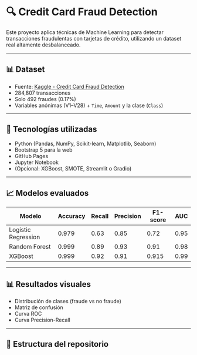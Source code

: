 # 🔍 Credit Card Fraud Detection

Este proyecto aplica técnicas de Machine Learning para detectar transacciones fraudulentas con tarjetas de crédito, utilizando un dataset real altamente desbalanceado.

---

## 📊 Dataset

- Fuente: [Kaggle - Credit Card Fraud Detection](https://www.kaggle.com/datasets/mlg-ulb/creditcardfraud)
- 284,807 transacciones
- Solo 492 fraudes (0.17%)
- Variables anónimas (V1–V28) + `Time`, `Amount` y la clase (`Class`)

---

## 🧪 Tecnologías utilizadas

- Python (Pandas, NumPy, Scikit-learn, Matplotlib, Seaborn)
- Bootstrap 5 para la web
- GitHub Pages
- Jupyter Notebook
- (Opcional: XGBoost, SMOTE, Streamlit o Gradio)

---

## 📈 Modelos evaluados

| Modelo             | Accuracy | Recall | Precision | F1-score | AUC  |
|--------------------|----------|--------|-----------|----------|------|
| Logistic Regression | 0.979    | 0.63   | 0.85      | 0.72     | 0.95 |
| Random Forest       | 0.999    | 0.89   | 0.93      | 0.91     | 0.98 |
| XGBoost             | 0.999    | 0.92   | 0.91      | 0.915    | 0.99 |

---

## 📊 Resultados visuales

- Distribución de clases (fraude vs no fraude)
- Matriz de confusión
- Curva ROC
- Curva Precision-Recall

---

## 📂 Estructura del repositorio



